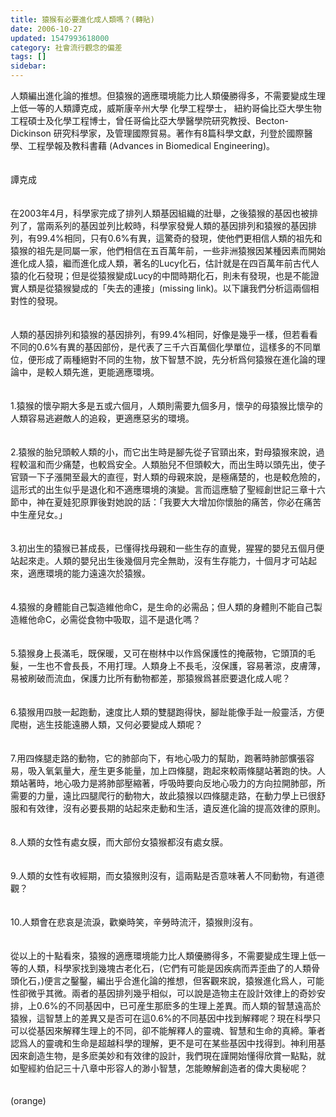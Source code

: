 ```yaml
---
title: 猿猴有必要進化成人類嗎？(轉貼)
date: 2006-10-27
updated: 1547993618000
category: 社會流行觀念的偏差
tags: []
sidebar: 
---
```


<p>人類編出進化論的推想。但猿猴的適應環境能力比人類優勝得多，不需要變成生理上低一等的人類<!--more-->譚克成，威斯康辛州大學 化學工程學士， 紐約哥倫比亞大學生物工程碩士及化學工程博士，曾任哥倫比亞大學醫學院研究教授、Becton-Dickinson 研究科學家，及管理國際貿易。著作有8篇科學文獻，刋登於國際醫學、工程學報及教科書藉 (Advances in Biomedical Engineering)。<br/><br/><br/>譚克成<br/><br/><br/>在2003年4月，科學家完成了排列人類基因組織的壯舉，之後猿猴的基因也被排列了，當兩系列的基因並列比較時，科學家發覺人類的基因排列和猿猴的基因排列，有99.4%相同，只有0.6%有異，這驚奇的發現，使他們更相信人類的祖先和猿猴的祖先是同屬一家，他們相信在五百萬年前，一些非洲猿猴因某種因素而開始進化成人猿，繼而進化成人類，著名的Lucy化石，估計就是在四百萬年前古代人猿的化石發現；但是從猿猴變成Lucy的中間時期化石，則未有發現，也是不能證實人類是從猿猴變成的「失去的連接」(missing link)。以下讓我們分析這兩個相對性的發現。<br/><br/><br/>人類的基因排列和猿猴的基因排列，有99.4%相同，好像是幾乎一樣，但若看看不同的0.6%有異的基因部份，是代表了三千六百萬個化學單位，這樣多的不同單位，便形成了兩種絕對不同的生物，放下智慧不說，先分析爲何猿猴在進化論的理論中，是較人類先進，更能適應環境。<br/><br/><br/>1.猿猴的懷孕期大多是五或六個月，人類則需要九個多月，懷孕的母猿猴比懷孕的人類容易逃避敵人的追殺，更適應惡劣的環境。 <br/><br/><br/>2.猿猴的胎兒頭較人類的小，而它出生時是腳先從子官頸出來，對母猿猴來說，過程較溫和而少痛楚，也較爲安全。人類胎兒不但頭較大，而出生時以頭先出，使子官頸一下子漲開至最大的直徑，對人類的母親來說，是極痛楚的，也是較危險的，這形式的出生似乎是退化和不適應環境的演變。言而這應驗了聖經創世記三章十六節中，神在夏娃犯原罪後對她說的話：「我要大大增加你懷胎的痛苦，你必在痛苦中生産兒女。」 <br/><br/><br/>3.初出生的猿猴已甚成長，已懂得找母親和一些生存的直覺，猩猩的嬰兒五個月便站起來走。人類的嬰兒出生後幾個月完全無助，沒有生存能力，十個月才可站起來，適應環境的能力遠遠次於猿猴。 <br/><br/><br/>4.猿猴的身體能自己製造維他命C，是生命的必需品；但人類的身體則不能自己製造維他命C，必需從食物中吸取，這不是退化嗎？ <br/><br/><br/>5.猿猴身上長滿毛，既保暖，又可在樹林中以作爲保護性的掩蔽物，它頭頂的毛髮，一生也不會長長，不用打理。人類身上不長毛，沒保護，容易著涼，皮膚薄，易被刷破而流血，保護力比所有動物都差，那猿猴爲甚麽要退化成人呢？ <br/><br/><br/>6.猿猴用四肢一起跑動，速度比人類的雙腿跑得快，腳趾能像手趾一般靈活，方便爬樹，逃生技能遠勝人類，又何必要變成人類呢？ <br/><br/><br/>7.用四條腿走路的動物，它的肺部向下，有地心吸力的幫助，跑著時肺部懭張容易，吸入氧氣量大，産生更多能量，加上四條腿，跑起來較兩條腿站著跑的快。人類站著時，地心吸力是將肺部壓縮著，呼吸時要向反地心吸力的方向拉開肺部，所需要的力量，遠比四腿爬行的動物大，故此猿猴以四條腿走路，在動力學上已很舒服和有效律，沒有必要長期的站起來走動和生活，遺反進化論的提高效律的原則。 <br/><br/><br/>8.人類的女性有處女膜，而大部份女猿猴都沒有處女膜。 <br/><br/><br/>9.人類的女性有收經期，而女猿猴則沒有，這兩點是否意味著人不同動物，有道德觀？ <br/><br/><br/>10.人類會在悲哀是流淚，歡樂時笑，辛勞時流汗，猿猴則沒有。<br/><br/><br/>從以上的十點看來，猿猴的適應環境能力比人類優勝得多，不需要變成生理上低一等的人類，科學家找到幾塊古老化石，(它們有可能是因疾病而弄歪曲了的人類骨頭化石，)便言之鑿鑿，編出乎合進化論的推想，但客觀來說，猿猴進化爲人，可能性卻微乎其微。兩者的基因排列幾乎相似，可以說是造物主在設計效律上的奇妙安排，上0.6%的不同基因中，已可産生那麽多的生理上差異。而人類的智慧遠高於猿猴，這智慧上的差異又是否可在這0.6%的不同基因中找到解釋呢？現在科學只可以從基因來解釋生理上的不同，卻不能解釋人的靈魂、智慧和生命的真締。筆者認爲人的靈魂和生命是超越科學的理解，更不是可在某些基因中找得到。神利用基因來創造生物，是多麽美妙和有效律的設計，我們現在謹開始懂得欣賞一點點，就如聖經約伯記三十八章中形容人的渺小智慧，怎能瞭解創造者的偉大奧秘呢？<br/><br/><br/>(orange)<br/></p><p> </p><br/>
